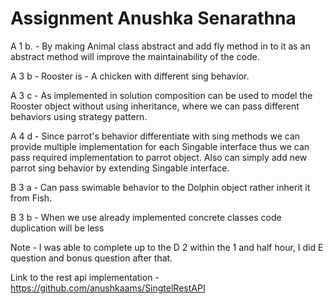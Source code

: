 # Assignment Anushka Senarathna


 A 1 b. - By making Animal class abstract and add fly method in to it as an abstract method will improve the maintainability of the code.

 A 3 b  - Rooster is - A chicken with different sing behavior.

 A 3 c  - As implemented in solution composition can be used to model the Rooster object without using inheritance, where we can pass different behaviors using strategy pattern.

 A 4 d -  Since parrot's behavior differentiate with sing methods we can provide multiple implementation for each Singable interface thus we can pass required implementation to 
      parrot object. Also can simply add new parrot sing behavior by extending Singable interface.

 B 3 a - Can pass swimable behavior to the Dolphin object rather inherit it from Fish.

 B 3 b - When we use already implemented concrete classes code duplication will be less

Note - I was able to complete up to the D 2 within the 1 and half hour, I did E question and bonus question after that.

Link to the rest api implementation - https://github.com/anushkaams/SingtelRestAPI


